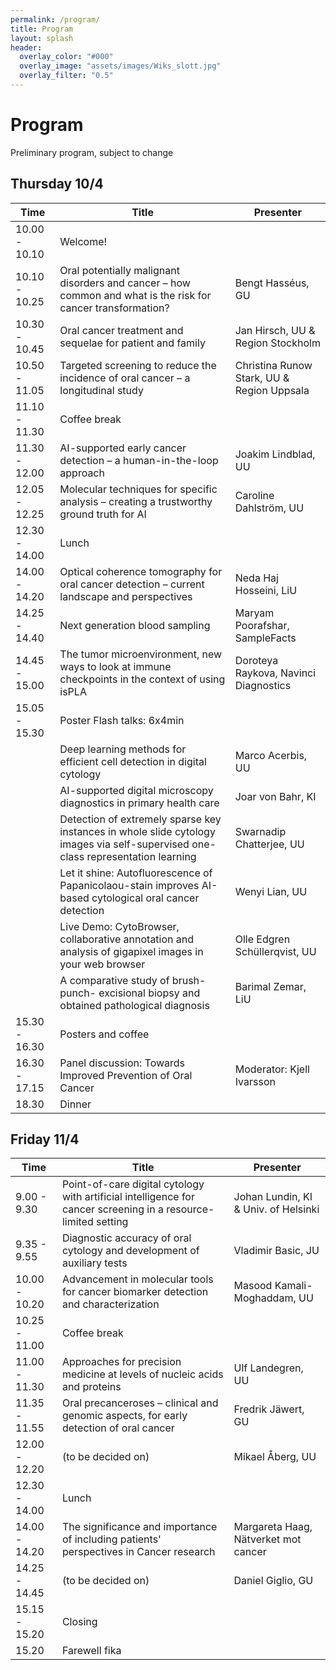 ```yaml
---
permalink: /program/
title: Program
layout: splash
header: 
  overlay_color: "#000"
  overlay_image: "assets/images/Wiks_slott.jpg"
  overlay_filter: "0.5"
---
```


# Program
Preliminary program, subject to change

## Thursday 10/4
| Time | Title | Presenter|
| --- | --- | --- |
| 10.00 - 10.10 | Welcome! ||
| 10.10 - 10.25 | Oral potentially malignant disorders and cancer – how common and what is the risk for cancer transformation? | Bengt Hasséus, GU |
| 10.30 - 10.45 | Oral cancer treatment and sequelae for patient and family | Jan Hirsch, UU & Region Stockholm |
| 10.50 - 11.05 | Targeted screening to reduce the incidence of oral cancer – a longitudinal study | Christina Runow Stark, UU & Region Uppsala |
| 11.10 - 11.30 | Coffee break ||
| 11.30 - 12.00 | AI-supported early cancer detection – a human-in-the-loop approach | Joakim Lindblad, UU |
| 12.05 - 12.25 | Molecular techniques for specific analysis – creating a trustworthy ground truth for AI | Caroline Dahlström, UU |
| 12.30 - 14.00 | Lunch ||
| 14.00 - 14.20 | Optical coherence tomography for oral cancer detection – current landscape and perspectives | Neda Haj Hosseini, LiU |
| 14.25 - 14.40 | Next generation blood sampling | Maryam Poorafshar, SampleFacts |
| 14.45 - 15.00 | The tumor microenvironment, new ways to look at immune checkpoints in the context of using isPLA | Doroteya Raykova, Navinci Diagnostics |
| 15.05 - 15.30 | Poster Flash talks: 6x4min ||
|| Deep learning methods for efficient cell detection in digital cytology | Marco Acerbis, UU |
|| AI-supported digital microscopy diagnostics in primary health care | Joar von Bahr, KI |
|| Detection of extremely sparse key instances in whole slide cytology images via self-supervised one-class representation learning | Swarnadip Chatterjee, UU |
|| Let it shine: Autofluorescence of Papanicolaou-stain improves AI-based cytological oral cancer detection | Wenyi Lian, UU |
|| Live Demo: CytoBrowser, collaborative annotation and analysis of gigapixel images in your web browser | Olle Edgren Schüllerqvist, UU |
|| A comparative study of brush- punch- excisional biopsy and obtained pathological diagnosis | Barimal Zemar, LiU |
| 15.30 - 16.30 | Posters and coffee ||
| 16.30 - 17.15 | Panel discussion: Towards Improved Prevention of Oral Cancer | Moderator: Kjell Ivarsson |
| 18.30 | Dinner ||

## Friday 11/4
| Time | Title | Presenter|
| --- | --- | --- |
| 9.00 - 9.30 | Point-of-care digital cytology with artificial intelligence for cancer screening in a resource-limited setting | Johan Lundin, KI & Univ. of Helsinki |
| 9.35 - 9.55 | Diagnostic accuracy of oral cytology and development of auxiliary tests | Vladimir Basic, JU |
| 10.00 - 10.20 | Advancement in molecular tools for cancer biomarker detection and characterization | Masood Kamali-Moghaddam, UU |
| 10.25 - 11.00 | Coffee break ||
| 11.00 - 11.30 | Approaches for precision medicine at levels of nucleic acids and proteins | Ulf Landegren, UU |
| 11.35 - 11.55 | Oral precanceroses – clinical and genomic aspects, for early detection of oral cancer | Fredrik Jäwert, GU |
| 12.00 - 12.20 | (to be decided on) | Mikael Åberg, UU |
| 12.30 - 14.00 | Lunch ||
| 14.00 - 14.20 | The significance and importance of including patients' perspectives in Cancer research | Margareta Haag, Nätverket mot cancer |
| 14.25 - 14.45 | (to be decided on) | Daniel Giglio, GU |
| 15.15 - 15.20 | Closing ||
| 15.20 | Farewell fika ||

